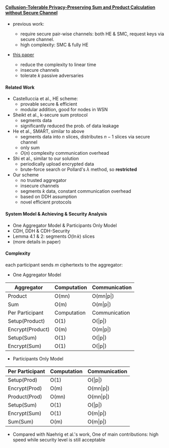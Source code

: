 #### [Collusion-Tolerable Privacy-Preserving Sum and Product Calculation without Secure Channel](http://staff.ustc.edu.cn/~xiangyangli/paper/Journal/SecureAggregation-TDSC.pdf)

- previous work: 
  - require secure pair-wise channels: both HE & SMC, request keys via secure channel.
  - high complexity: SMC & fully HE

- [this paper](http://staff.ustc.edu.cn/~xiangyangli/paper/Journal/SecureAggregation-TDSC.pdf)
  - reduce the complexity to linear time
  - insecure channels
  - tolerate $k$ passive adversaries

#### Related Work

- Castelluccia et al., HE scheme: 
  - provable secure & efficient
  - modular addition, good for nodes in WSN
- Sheikt et al., k-secure sum protocol
  - segments data
  - significantly reduced the prob. of data leakage
- He et al.,  SMART, similar to above
  - segments data into $n$ slices, distributes $n-1$ slices via secure channel
  - only sum
  - $O(n)$ complexity communication overhead
- Shi et al., similar to our solution
  - periodically upload encrypted data
  - brute-force search  or Pollard's $\lambda$ method, so **restricted**
- Our scheme
  - no trusted aggregator
  - insecure channels
  - segments $k$ data, constant communication overhead
  - based on DDH assumption
  - novel efficient protocols

#### System Model & Achieving & Security Analysis

- One Aggregator Model & Participants Only Model
- CDH, DDH & CDH-Security
- Lemma 4.1 & 2: segments $O(\ln{k})$ slices
- (more details in paper)

#### Complexity

each participant sends $m$ ciphertexts to the aggregator:

- One Aggregator Model

| Aggregator       | Computation | Communication |
| ---------------- | ----------- | ------------- |
| Product          | O(mn)       | O(mn\|p\|)    |
| Sum              | O(m)        | O(m\|p\|)     |
| Per Participant  | Computation | Communication |
| Setup(Product)   | O(1)        | O(\|p\|)      |
| Encrypt(Product) | O(m)        | O(m\|p\|)     |
| Setup(Sum)       | O(1)        | O(\|p\|)      |
| Encrypt(Sum)     | O(1)        | O(\|p\|)      |

- Participants Only Model

| Per Participant | Computation | Communication |
| --------------- | ----------- | ------------- |
| Setup(Prod)     | O(1)        | O(\|p\|)      |
| Encrypt(Prod)   | O(m)        | O(mn\|p\|)    |
| Product(Prod)   | O(mn)       | O(mn\|p\|)    |
| Setup(Sum)      | O(1)        | O(\|p\|)      |
| Encrypt(Sum)    | O(1)        | O(m\|p\|)     |
| Sum(Sum)        | O(m)        | O(m\|p\|)     |

- Compared with Naehrig et al.'s work, One of main contributions: high speed while security level is still acceptable
